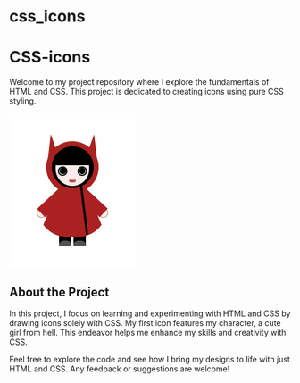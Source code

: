 # css_icons
# CSS-icons
Welcome to my project repository where I explore the fundamentals of HTML and CSS. This project is dedicated to creating icons using pure CSS styling.

![image](vilronn_hell_girl.png) 

## About the Project
In this project, I focus on learning and experimenting with HTML and CSS by drawing icons solely with CSS. My first icon features my character, a cute girl from hell. This endeavor helps me enhance my skills and creativity with CSS.

Feel free to explore the code and see how I bring my designs to life with just HTML and CSS. Any feedback or suggestions are welcome!

